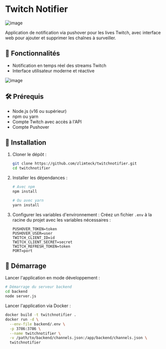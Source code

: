 # Twitch Notifier

![image](https://zupimages.net/up/25/18/afmv.png)

Application de notification via pushover pour les lives Twitch, avec interface web pour ajouter et supprimer les chaînes à surveiller.

## 🚀 Fonctionnalités

- Notification en temps réel des streams Twitch
- Interface utilisateur moderne et réactive

![image](https://zupimages.net/up/25/19/mb4q.png)

## 🛠 Prérequis

- Node.js (v16 ou supérieur)
- npm ou yarn
- Compte Twitch avec accès à l'API
- Compte Pushover

## 🚀 Installation

1. Cloner le dépôt :
   ```bash
   git clone https://github.com/zlimteck/twitchnotifier.git
   cd twitchnotifier
   ```

2. Installer les dépendances :
   ```bash
   # Avec npm
   npm install
   
   # Ou avec yarn
   yarn install
   ```

3. Configurer les variables d'environnement :
   Créez un fichier `.env` à la racine du projet avec les variables nécessaires :
   ```
   PUSHOVER_TOKEN=token
   PUSHOVER_USER=user
   TWITCH_CLIENT_ID=id
   TWITCH_CLIENT_SECRET=secret
   TWITCH_REFRESH_TOKEN=token
   PORT=port
   ```

## 🚦 Démarrage

Lancer l'application en mode développement :

```bash
# Démarrage du serveur backend
cd backend
node server.js
```

Lancer l'application via Docker :

```bash
docker build -t twitchnotifier .
docker run -d \
  --env-file backend/.env \
  -p 3786:3786 \
  --name twitchnotifier \
  -v /path/to/backend/channels.json:/app/backend/channels.json \
  twitchnotifier
```   
